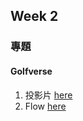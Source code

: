 ## Week 2
### 專題
#### Golfverse
1. 投影片 [here](https://www.figma.com/proto/jHj8S0LkoOjqpp5LEItwXJ/Golfverse?node-id=1%3A3&scaling=contain&page-id=0%3A1)
2. Flow [here](https://whimsical.com/7Lj6JztFhRxCDD8TwvZdQ6)